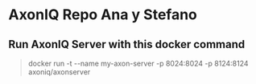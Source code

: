 # AxonIQ Repo Ana y Stefano
## Run AxonIQ Server with this docker command
> docker run -t --name my-axon-server -p 8024:8024 -p 8124:8124 axoniq/axonserver
